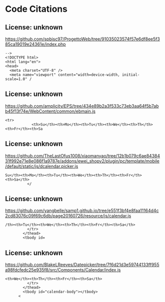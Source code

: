 # Code Citations

## License: unknown
https://github.com/spbisc97/ProgettoWeb/tree/91035023574f57e6df8ee5f385ca19019e24361e/index.php

```
-->
<!DOCTYPE html>
<html lang="en">
<head>
  <meta charset="UTF-8" />
  <meta name="viewport" content="width=device-width, initial-scale=1.0" /
```


## License: unknown
https://github.com/amplicity/EPS/tree/434e89b2a3f533c73eb3aa64f5b7abb45f13f74e/WebContent/common/ebmain.js

```
<tr>
            <th>Su</th><th>Mo</th><th>Tu</th><th>We</th><th>Th</th><th>Fr</th><th>Sa
```


## License: unknown
https://github.com/TheLastOfus1008/xiaomanyao/tree/12b1b079c6ae8438431f992e71e8e086f1a9787e/addons/ewei_shopv2/plugin/pc/template/mobile/default/static/js/dcalendar.picker.js

```
Su</th><th>Mo</th><th>Tu</th><th>We</th><th>Th</th><th>Fr</th><th>Sa</th>
          </
```


## License: unknown
https://github.com/yangbelle/samp1.github.io/tree/e551f3bf4e8faa11164d4c2cd83076c09f69c6db/page20160726/resource/js/calendar.js

```
/th><th>Tu</th><th>We</th><th>Th</th><th>Fr</th><th>Sa</th>
          </tr>
        </thead>
        <tbody id=
```


## License: unknown
https://github.com/BlakeLReeves/Datepicker/tree/7f6d21d3e59744133ff955a98fdcfedc25e935f8/src/Components/Calendar/index.js

```
<th>We</th><th>Th</th><th>Fr</th><th>Sa</th>
          </tr>
        </thead>
        <tbody id="calendar-body"></tbody>
      <
```

